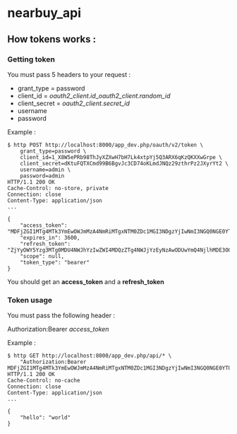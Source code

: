 nearbuy_api
===========


## How tokens works :

### Getting token

You must pass 5 headers to your request :

- grant_type = password
- client_id = *oauth2_client.id*_*oauth2_client.random_id*
- client_secret = *oauth2_client.secret_id*
- username
- password

Example :
```shell
$ http POST http://localhost:8000/app_dev.php/oauth/v2/token \
    grant_type=password \
    client_id=1_X8W5ePRb98ThJyXZXwH7bH7Lk4xtpYj5Q3ARX6qKzQKXXwGrpe \
    client_secret=dKtuFQTXCmd99B6BgvJc3CD74oKLmdJNQz29zthrPz2JXyrYt2 \
    username=admin \
    password=admin
HTTP/1.1 200 OK
Cache-Control: no-store, private
Connection: close
Content-Type: application/json
...

{
    "access_token": "MDFjZGI1MTg4MTk3YmEwOWJmMzA4NmRiMTgxNTM0ZDc1MGI3NDgzYjIwNmI3NGQ0NGE0YTQ5YTVhNmNlNDZhZQ",
    "expires_in": 3600,
    "refresh_token": "ZjYyOWY5Yzg3MTg0MDU4NWJhYzIwZWI4MDQzZTg4NWJjYzEyNzAwODUwYmQ4NjlhMDE3OGY4ZDk4N2U5OGU2Ng",
    "scope": null,
    "token_type": "bearer"
}
```

You should get an **access_token** and a **refresh_token**

### Token usage

You must pass the following header :

Authorization:Bearer *access_token*

Example :
```
$ http GET http://localhost:8000/app_dev.php/api/* \
    "Authorization:Bearer MDFjZGI1MTg4MTk3YmEwOWJmMzA4NmRiMTgxNTM0ZDc1MGI3NDgzYjIwNmI3NGQ0NGE0YTQ5YTVhNmNlNDZhZQ"
HTTP/1.1 200 OK
Cache-Control: no-cache
Connection: close
Content-Type: application/json
...

{
    "hello": "world"
}
```